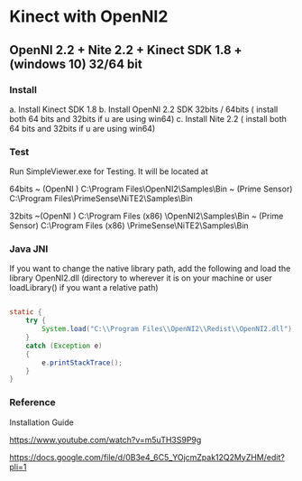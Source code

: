 # Kinect with OpenNI2

## OpenNI 2.2 + Nite 2.2 + Kinect SDK 1.8 + (windows 10) 32/64 bit 

### Install

a. Install Kinect SDK 1.8 
b. Install OpenNI 2.2 SDK 32bits / 64bits ( install both 64 bits and 32bits if u are using win64)
c. Install Nite 2.2 ( install both 64 bits and 32bits if u are using win64)

### Test

Run SimpleViewer.exe for Testing. It will be located at

64bits 
~ (OpenNI ) C:\Program Files\OpenNI2\Samples\Bin
~ (Prime Sensor) C:\Program Files\PrimeSense\NiTE2\Samples\Bin

32bits 
~(OpenNI ) C:\Program Files (x86) \OpenNI2\Samples\Bin
~ (Prime Sensor) C:\Program Files (x86) \PrimeSense\NiTE2\Samples\Bin


### Java JNI

If you want to change the native library path, add the following and load the library OpenNI2.dll (directory to wherever it is on your machine or user loadLibrary() if you want a relative path)

```java

static {
    try {
        System.load("C:\\Program Files\\OpenNI2\\Redist\\OpenNI2.dll");
    }
    catch (Exception e)
    {
        e.printStackTrace();
    }
}

```

### Reference 

Installation Guide

https://www.youtube.com/watch?v=m5uTH3S9P9g

https://docs.google.com/file/d/0B3e4_6C5_YOjcmZpak12Q2MyZHM/edit?pli=1